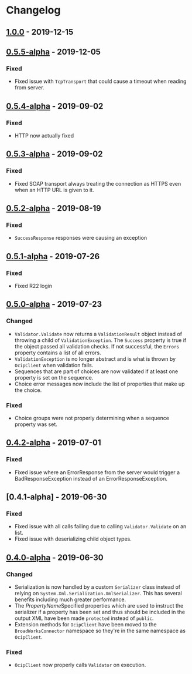 # Changelog

## [1.0.0] - 2019-12-15

## [0.5.5-alpha] - 2019-12-05
### Fixed
- Fixed issue with `TcpTransport` that could cause a timeout when reading from server.

## [0.5.4-alpha] - 2019-09-02
### Fixed
- HTTP now actually fixed

## [0.5.3-alpha] - 2019-09-02
### Fixed
- Fixed SOAP transport always treating the connection as HTTPS even when an HTTP URL is given to it.

## [0.5.2-alpha] - 2019-08-19
### Fixed
- `SuccessResponse` responses were causing an exception

## [0.5.1-alpha] - 2019-07-26
### Fixed
- Fixed R22 login

## [0.5.0-alpha] - 2019-07-23
### Changed
- `Validator.Validate` now returns a `ValidationResult` object instead of throwing a child of `ValidationException`. The `Success` property is true if the object passed all validation checks. If not successful, the `Errors` property contains a list of all errors.
- `ValidationException` is no longer abstract and is what is thrown by `OcipClient` when validation fails.
- Sequences that are part of choices are now validated if at least one property is set on the sequence.
- Choice error messages now include the list of properties that make up the choice.

### Fixed
- Choice groups were not properly determining when a sequence property was set.

## [0.4.2-alpha] - 2019-07-01
### Fixed
- Fixed issue where an ErrorResponse from the server would trigger a BadResponseException instead of an ErrorResponseException.

## [0.4.1-alpha] - 2019-06-30
### Fixed
- Fixed issue with all calls failing due to calling `Validator.Validate` on an list.
- Fixed issue with deserializing child object types.

## [0.4.0-alpha] - 2019-06-30
### Changed
- Serialization is now handled by a custom `Serializer` class instead of relying on `System.Xml.Serialization.XmlSerializer`. This has several benefits including much greater performance.
- The *PropertyName*Specified properties which are used to instruct the serializer if a property has been set and thus should be included in the output XML have been made `protected` instead of `public`.
- Extension methods for `OcipClient` have been moved to the `BroadWorksConnector` namespace so they're in the same namespace as `OcipClient`.

### Fixed
- `OcipClient` now properly calls `Validator` on execution.

[1.0.0]: https://github.com/cwmiller/broadworks-connector-net/compare/0.5.5-alpha...1.0.0
[0.5.5-alpha]: https://github.com/cwmiller/broadworks-connector-net/compare/0.5.4-alpha...0.5.5-alpha
[0.5.4-alpha]: https://github.com/cwmiller/broadworks-connector-net/compare/0.5.3-alpha...0.5.4-alpha
[0.5.3-alpha]: https://github.com/cwmiller/broadworks-connector-net/compare/0.5.2-alpha...0.5.3-alpha
[0.5.2-alpha]: https://github.com/cwmiller/broadworks-connector-net/compare/0.5.1-alpha...0.5.2-alpha
[0.5.1-alpha]: https://github.com/cwmiller/broadworks-connector-net/compare/0.5.0-alpha...0.5.1-alpha
[0.5.0-alpha]: https://github.com/cwmiller/broadworks-connector-net/compare/0.4.2-alpha...0.5.0-alpha
[0.4.2-alpha]: https://github.com/cwmiller/broadworks-connector-net/compare/0.4.1-alpha...0.4.2-alpha
[0.4.0-alpha]: https://github.com/cwmiller/broadworks-connector-net/compare/0.3.0-alpha...0.4.0-alpha
[0.4.0-alpha]: https://github.com/cwmiller/broadworks-connector-net/compare/0.3.0-alpha...0.4.0-alpha